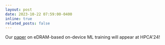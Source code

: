 ```yaml
---
layout: post
date: 2023-10-22 07:59:00-0400
inline: true
related_posts: false
---
```

Our [paper](https://arxiv.org/pdf/2305.03148.pdf) on eDRAM-based on-device ML training will appear at HPCA'24!